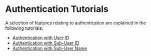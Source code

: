 # Authentication Tutorials

A selection of features relating to authentication are explained in the
following tutorials:

+ [Authentication with User ID](./user-id.md)
+ [Authentication with Sub-User ID](./sub-user-id.md)
+ [Authentication with Sub-User Name](./sub-user-name.md)
